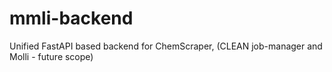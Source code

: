 # mmli-backend
Unified FastAPI based backend for ChemScraper, (CLEAN job-manager and Molli - future scope)
